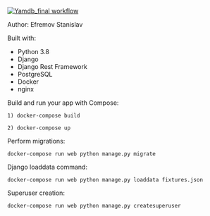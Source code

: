 [![Yamdb_final workflow](https://github.com/backdev96/yamdb_final/workflows/Yamdb-app_workflow/badge.svg)](https://github.com/backdev96/yamdb_final/actions)

Author: Efremov Stanislav

Built with:

- Python 3.8
- Django
- Django Rest Framework
- PostgreSQL
- Docker
- nginx

Build and run your app with Compose:

    1) docker-compose build

    2) docker-compose up

Perform migrations:

    docker-compose run web python manage.py migrate

Django loaddata command:

    docker-compose run web python manage.py loaddata fixtures.json

Superuser creation:

    docker-compose run web python manage.py createsuperuser
    
